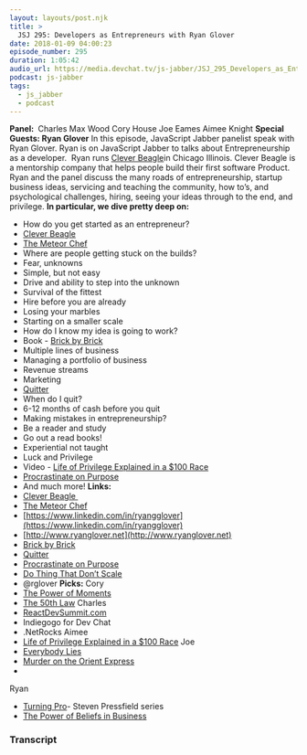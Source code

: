 ```yaml
---
layout: layouts/post.njk
title: >
  JSJ 295: Developers as Entrepreneurs with Ryan Glover
date: 2018-01-09 04:00:23
episode_number: 295
duration: 1:05:42
audio_url: https://media.devchat.tv/js-jabber/JSJ_295_Developers_as_Entrepreneurs_with_Ryan_Glover.mp3
podcast: js-jabber
tags:
  - js_jabber
  - podcast
---
```


**Panel:&nbsp;** Charles Max Wood Cory House Joe Eames Aimee Knight **Special Guests: Ryan Glover** In this episode, JavaScript Jabber panelist speak with Ryan Glover. Ryan is on JavaScript Jabber to talks about Entrepreneurship as a developer.&nbsp; Ryan runs [Clever Beagle](https://cleverbeagle.com)in Chicago Illinois. Clever Beagle is a mentorship company that helps people build their first software Product. Ryan and the panel discuss the many roads of entrepreneurship, startup business ideas, servicing and teaching the community, how to’s, and psychological challenges, hiring, seeing your ideas through to the end, and privilege. **In particular, we dive pretty deep on:**

- How do you get started as an entrepreneur?
- [Clever Beagle](https://cleverbeagle.com)
- [The Meteor Chef](https://themeteorchef.com)
- Where are people getting stuck on the builds?
- Fear, unknowns
- Simple, but not easy
- Drive and ability to step into the unknown
- Survival of the fittest
- Hire before you are already
- Losing your marbles
- Starting on a smaller scale
- How do I know my idea is going to work?
- Book - [Brick by Brick](https://www.amazon.com/Brick-Rewrote-Innovation-Conquered-Industry/dp/0307951618)
- Multiple lines of business
- Managing a portfolio of business
- Revenue streams
- Marketing
- [Quitter](https://www.amazon.com/Quitter-Jon-Acuff-ebook/dp/B004ZL9TW0/ref=sr_1_1?s=books&ie=UTF8&qid=1515471817&sr=1-1&keywords=Quitter)
- When do I quit?
- 6-12 months of cash before you quit
- Making mistakes in entrepreneurship?
- Be a reader and study
- Go out a read books!
- Experiential not taught
- Luck and Privilege
- Video - [Life of Privilege Explained in a \$100 Race](https://www.youtube.com/watch?v=4K5fbQ1-zps)
- [Procrastinate on Purpose](https://www.amazon.com/Procrastinate-Purpose-Permissions-Multiply-Your/dp/0399170634/ref=sr_1_1?s=books&ie=UTF8&qid=1515473313&sr=1-1&keywords=Procrastinate+on+Purpose)
- And much more!
  **Links:**
- [Clever Beagle&nbsp;](https://cleverbeagle.com)
- [The Meteor Chef](https://themeteorchef.com)
- [https://www.linkedin.com/in/ryangglover](https://www.linkedin.com/in/ryangglover)
- [http://www.ryanglover.net](http://www.ryanglover.net)
- [Brick by Brick](https://www.amazon.com/Brick-Rewrote-Innovation-Conquered-Industry/dp/0307951618)
- [Quitter](https://www.amazon.com/Quitter-Jon-Acuff-ebook/dp/B004ZL9TW0/ref=sr_1_1?s=books&ie=UTF8&qid=1515471817&sr=1-1&keywords=Quitter)
- [Procrastinate on Purpose](https://www.amazon.com/Procrastinate-Purpose-Permissions-Multiply-Your/dp/0399170634/ref=sr_1_1?s=books&ie=UTF8&qid=1515473313&sr=1-1&keywords=Procrastinate+on+Purpose)
- [Do Thing That Don’t Scale](http://paulgraham.com/ds.html)
- @rglover
  **Picks:** Cory
- [The Power of Moments](http://heathbrothers.com/the-power-of-moments/)
- [The 50th Law](https://www.goodreads.com/book/show/6043946-the-50th-law)
  Charles
- [ReactDevSummit.com](http://ReactDevSummit.com)
- Indiegogo for Dev Chat
- .NetRocks
  Aimee
- [Life of Privilege Explained in a \$100 Race](https://www.youtube.com/watch?v=4K5fbQ1-zps)
  Joe
- [Everybody Lies](https://www.amazon.com/House-Philosophy-Everybody-Henry-Jacoby/dp/0470316608/ref=sr_1_1_sspa?ie=UTF8&qid=1515473742&sr=8-1-spons&keywords=Everybody+Lies&psc=1)
- [Murder on the Orient Express](http://www.imdb.com/title/tt3402236/)
-

Ryan

- [Turning Pro](https://www.amazon.com/Turning-Pro-Inner-Power-Create/dp/1936891034/ref=sr_1_1?ie=UTF8&qid=1515474013&sr=8-1&keywords=Turning+Pro)- Steven Pressfield series
- [The Power of Beliefs in Business](https://www.amazon.com/Anarchists-Approach-Beliefs-Business-Zingermans/dp/0989349462/ref=sr_1_1?ie=UTF8&qid=1515474112&sr=8-1&keywords=+The+Power+of+Beliefs+in+Business)

### Transcript
